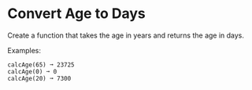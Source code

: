 # Convert Age to Days
Create a function that takes the age in years and returns the age in days.


Examples:

```
calcAge(65) ➞ 23725
calcAge(0) ➞ 0
calcAge(20) ➞ 7300
```